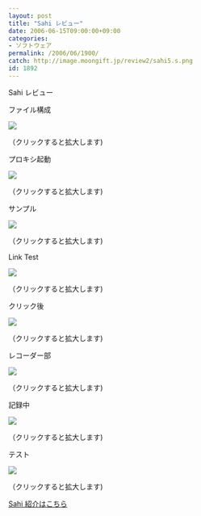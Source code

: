 ```yaml
---
layout: post
title: "Sahi レビュー"
date: 2006-06-15T09:00:00+09:00
categories:
- ソフトウェア
permalink: /2006/06/1900/
catch: http://image.moongift.jp/review2/sahi5.s.png
id: 1892
---
```

Sahi レビュー  
<!--more-->

ファイル構成

  

[![](http://image.moongift.jp/review2/sahi1.s.png)](http://image.moongift.jp/review2/sahi1.png)  
  
（クリックすると拡大します)

  

プロキシ起動

  

[![](http://image.moongift.jp/review2/sahi2.s.png)](http://image.moongift.jp/review2/sahi2.png)  
  
（クリックすると拡大します)

  

サンプル

  

[![](http://image.moongift.jp/review2/sahi3.s.png)](http://image.moongift.jp/review2/sahi3.png)  
  
（クリックすると拡大します)

  

Link Test

  

[![](http://image.moongift.jp/review2/sahi4.s.png)](http://image.moongift.jp/review2/sahi4.png)  
  
（クリックすると拡大します)

  

クリック後

  

[![](http://image.moongift.jp/review2/sahi5.s.png)](http://image.moongift.jp/review2/sahi5.png)  
  
（クリックすると拡大します)

  

レコーダー部

  

[![](http://image.moongift.jp/review2/sahi6.s.png)](http://image.moongift.jp/review2/sahi6.png)  
  
（クリックすると拡大します)

  

記録中

  

[![](http://image.moongift.jp/review2/sahi7.s.png)](http://image.moongift.jp/review2/sahi7.png)  
  
（クリックすると拡大します)

  

テスト

  

[![](http://image.moongift.jp/review2/sahi8.s.png)](http://image.moongift.jp/review2/sahi8.png)  
  
（クリックすると拡大します)

  

[Sahi 紹介はこちら](http://oss.moongift.jp/intro/i-1890.html)

